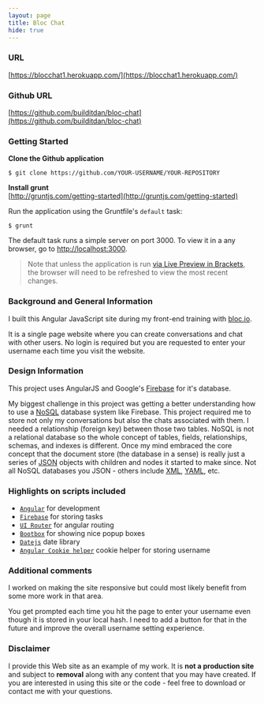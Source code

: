 ```yaml
---
layout: page
title: Bloc Chat
hide: true
---
```

### URL
[https://blocchat1.herokuapp.com/](https://blocchat1.herokuapp.com/)

### Github URL
[https://github.com/builditdan/bloc-chat](https://github.com/builditdan/bloc-chat)

### Getting Started

**Clone the Github application**<br>
```
$ git clone https://github.com/YOUR-USERNAME/YOUR-REPOSITORY
```

**Install grunt**<br>
[http://gruntjs.com/getting-started](http://gruntjs.com/getting-started)

Run the application using the Gruntfile's `default` task:

```
$ grunt
```

The default task runs a simple server on port 3000. To view it in a any browser, go to [http://localhost:3000](http://localhost:3000).

>Note that unless the application is run [via Live Preview in Brackets](#use-in-brackets-live-preview), the browser will need to be refreshed to view the most recent changes.

### Background and General Information
I built this Angular JavaScript site during my front-end training with [bloc.io](https://bloc.io).

It is a single page website where you can create conversations and chat with other users. No login is required but you are requested to enter your username each time you visit the website.

### Design Information
This project uses AngularJS and Google's [Firebase](https://firebase.google.com/) for it's database.

My biggest challenge in this project was getting a better understanding how to use a [NoSQL](https://en.wikipedia.org/wiki/NoSQL) database system like Firebase. This project required me to store not only my conversations but also the chats associated with them. I needed a relationship (foreign key) between those two tables. NoSQL is not a relational database so the whole concept of tables, fields, relationships, schemas, and indexes is different. Once my mind embraced the core concept that the document store (the database in a sense) is really just a series of [JSON](https://en.wikipedia.org/wiki/JSON) objects with children and nodes it started to make since. Not all NoSQL databases you JSON - others include [XML](https://en.wikipedia.org/wiki/XML), [YAML](https://en.wikipedia.org/wiki/YAML), etc.

### Highlights on scripts included
* [`Angular`](http://angular-ui.github.io/) for development
* [`Firebase`](https://firebase.google.com/docs/) for storing tasks
* [`UI Router`](https://github.com/angular-ui/ui-router) for angular routing
* [`Bootbox`](https://github.com/makeusabrew/bootbox) for showing nice popup boxes
* [`Datejs`](https://github.com/datejs/Datejs) date library
* [`Angular Cookie helper`](https://docs.angularjs.org/api/ngCookies) cookie helper for storing username


### Additional comments

I worked on making the site responsive but could most likely benefit from some more work in that area.

You get prompted each time you hit the page to enter your username even though it is stored in your local hash. I need to add a button for that in the future and improve the overall username setting experience.

### Disclaimer
I provide this Web site as an example of my work. It is **not a production site** and subject to **removal** along with any content that you may have created. If you are interested in using this site or the code - feel free to download or contact me with your questions.
